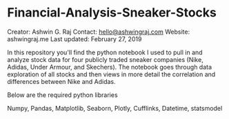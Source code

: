 # Financial-Analysis-Sneaker-Stocks
 
 Creator: Ashwin G. Raj Contact: hello@ashwingraj.com Website: ashwingraj.me Last updated: February 27, 2019

In this repository you'll find the python notebook I used to pull in and analyze stock data for four publicly traded sneaker companies (Nike, Adidas, Under Armour, and Skechers). The notebook goes through data exploration of all stocks and then views in more detail the correlation and differences between Nike and Adidas. 


Below are the required python libraries

Numpy, Pandas, Matplotlib, Seaborn, Plotly, Cufflinks, Datetime, statsmodel
